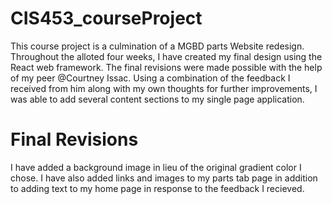 # CIS453_courseProject
This course project is a culmination of a MGBD parts Website redesign. 
Throughout the alloted four weeks, I have created my final design using the React web framework. 
The final revisions were made possible with the help of my peer @Courtney Issac. 
Using a combination of the feedback I received from him along with my own thoughts for further improvements,
I was able to add several content sections to my single page application.

# Final Revisions 
I have added a background image in lieu of the original gradient color I chose.
I have also added links and images to my parts tab page in addition to adding text to my home page in response to the feedback I recieved. 
